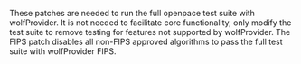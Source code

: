 These patches are needed to run the full openpace test suite with wolfProvider.
It is not needed to facilitate core functionality, only modify the test suite
to remove testing for features not supported by wolfProvider.
The FIPS patch disables all non-FIPS approved algorithms to pass the full test
suite with wolfProvider FIPS.
